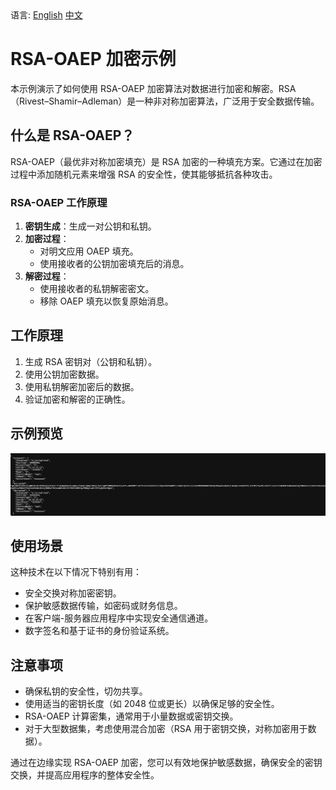 <div align="left">
  语言:
  <a title="英文" href="README.md">English</a>
  <a title="中文" href="README.zh-CN.md">中文</a>
</div>

# RSA-OAEP 加密示例

本示例演示了如何使用 RSA-OAEP 加密算法对数据进行加密和解密。RSA（Rivest–Shamir–Adleman）是一种非对称加密算法，广泛用于安全数据传输。

## 什么是 RSA-OAEP？

RSA-OAEP（最优非对称加密填充）是 RSA 加密的一种填充方案。它通过在加密过程中添加随机元素来增强 RSA 的安全性，使其能够抵抗各种攻击。

### RSA-OAEP 工作原理

1. **密钥生成**：生成一对公钥和私钥。
2. **加密过程**：
   - 对明文应用 OAEP 填充。
   - 使用接收者的公钥加密填充后的消息。
3. **解密过程**：
   - 使用接收者的私钥解密密文。
   - 移除 OAEP 填充以恢复原始消息。

## 工作原理

1. 生成 RSA 密钥对（公钥和私钥）。
2. 使用公钥加密数据。
3. 使用私钥解密加密后的数据。
4. 验证加密和解密的正确性。

## 示例预览

![RSA-OAEP 示例预览](../../assets/images/rsa-oaep-preview.avif)

## 使用场景

这种技术在以下情况下特别有用：

- 安全交换对称加密密钥。
- 保护敏感数据传输，如密码或财务信息。
- 在客户端-服务器应用程序中实现安全通信通道。
- 数字签名和基于证书的身份验证系统。

## 注意事项

- 确保私钥的安全性，切勿共享。
- 使用适当的密钥长度（如 2048 位或更长）以确保足够的安全性。
- RSA-OAEP 计算密集，通常用于小量数据或密钥交换。
- 对于大型数据集，考虑使用混合加密（RSA 用于密钥交换，对称加密用于数据）。

通过在边缘实现 RSA-OAEP 加密，您可以有效地保护敏感数据，确保安全的密钥交换，并提高应用程序的整体安全性。